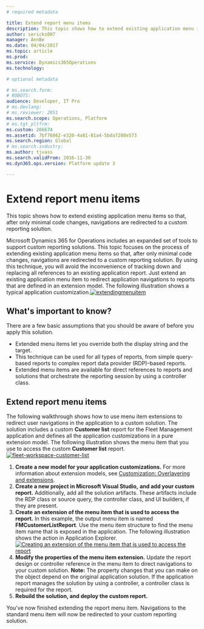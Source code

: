```yaml
---
# required metadata

title: Extend report menu items
description: This topic shows how to extend existing application menu items so that, after only minimal code changes, navigations are redirected to a custom reporting solution. 
author: sericks007
manager: AnnBe
ms.date: 04/04/2017
ms.topic: article
ms.prod: 
ms.service: Dynamics365Operations
ms.technology: 

# optional metadata

# ms.search.form: 
# ROBOTS: 
audience: Developer, IT Pro
# ms.devlang: 
# ms.reviewer: 2051
ms.search.scope: Operations, Platform
# ms.tgt_pltfrm: 
ms.custom: 266674
ms.assetid: 7bf76862-e320-4a81-81a4-5bda7288e573
ms.search.region: Global
# ms.search.industry: 
ms.author: tjvass
ms.search.validFrom: 2016-11-30
ms.dyn365.ops.version: Platform update 3

---
```


# Extend report menu items

This topic shows how to extend existing application menu items so that, after only minimal code changes, navigations are redirected to a custom reporting solution. 

Microsoft Dynamics 365 for Operations includes an expanded set of tools to support custom reporting solutions. This topic focuses on the process of extending existing application menu items so that, after only minimal code changes, navigations are redirected to a custom reporting solution. By using this technique, you will avoid the inconvenience of tracking down and replacing all references to an existing application report. Just extend an existing application menu item to redirect application navigations to reports that are defined in an extension model. The following illustration shows a typical application customization.[![extendingmenuitem](./media/extendingmenuitem.png)](./media/extendingmenuitem.png)

## What's important to know?
There are a few basic assumptions that you should be aware of before you apply this solution.

-   Extended menu items let you override both the display string and the target.
-   This technique can be used for all types of reports, from simple query-based reports to complex report data provider (RDP)–based reports.
-   Extended menu items are available for direct references to reports and solutions that orchestrate the reporting session by using a controller class.

## Extend report menu items
The following walkthrough shows how to use menu item extensions to redirect user navigations in the application to a custom solution. The solution includes a custom **Customer list** report for the Fleet Management application and defines all the application customizations in a pure extension model. The following illustration shows the menu item that you use to access the custom **Customer list** report. [![fleet-workspace-customer-list](./media/fleet-workspace-customer-list.png)](./media/fleet-workspace-customer-list.png)

1.  **Create a new model for your application customizations.** For more information about extension models, see [Customization: Overlayering and extensions](..\extensibility\customization-overlayering-extensions.md).
2.  **Create a new project in Microsoft Visual Studio,** **and add your custom report.** Additionally, add all the solution artifacts. These artifacts include the RDP class or source query, the controller class, and UI builders, if they are present.
3.  **Create an extension of the menu item that is used to access the report.** In this example, the output menu item is named **FMCustomerListReport**. Use the menu item structure to find the menu item name that is exposed in the application. The following illustration shows the action in Application Explorer.[![Creating an extension of the menu item that is used to access the report](./media/fleet-extension-create-menu-extension-1024x632.png)](./media/fleet-extension-create-menu-extension.png)
4.  **Modify the properties of the menu item extension.** Update the report design or controller reference in the menu item to direct navigations to your custom solution. **Note:** The property changes that you can make on the object depend on the original application solution. If the application report manages the solution by using a controller, a controller class is required for the report.
5.  **Rebuild the solution, and deploy the custom report.**

You've now finished extending the report menu item. Navigations to the standard menu item will now be redirected to your custom reporting solution.


